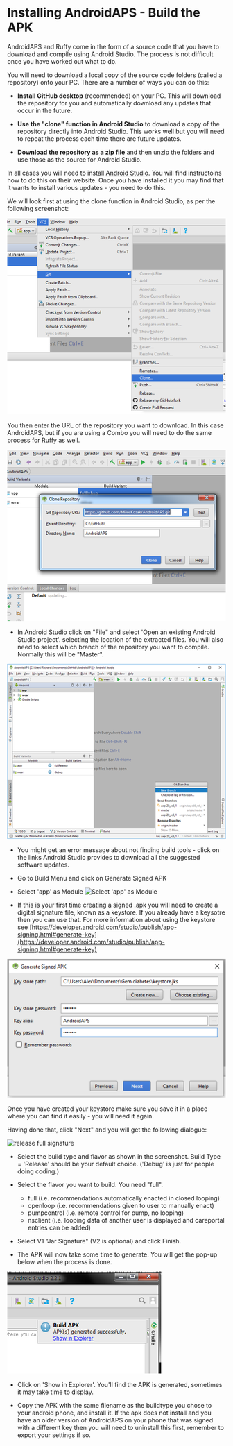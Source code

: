 # Installing AndroidAPS - Build the APK

AndroidAPS and Ruffy come in the form of a source code that you have to download and compile using Android Studio. The process is not difficult once you have worked out what to do.

You will need to download a local copy of the source code folders (called a repository) onto your PC. There are a number of ways you can do this:

* **Install GitHub desktop** (recommended) on your PC. This will download the repository for you and automatically download any updates that occur in the future. 

* **Use the "clone" function in Android Studio** to download a copy of the repository directly into Android Studio. This works well but you will need to repeat the process each time there are future updates.

* **Download the repository as a zip file** and then unzip the folders and use those as the source for Android Studio. 

In all cases you will need to install [Android Studio](https://developer.android.com/studio/install.html). You will find instructoins how to do this on their website. Once you have installed it you may find that it wants to install various updates - you need to do this.

We will look first at using the clone function in Android Studio, as per the following screenshot:

![](../images/Screenshot_git_clone.png)

You then enter the URL of the repository you want to download. In this case AndroidAPS, but if you are using a Combo you will need to do the same process for Ruffy as well.

![](../images/Screenshot_git_clone_2.png)


* In Android Studio click on "File" and select 'Open an existing Android Studio project'. selecting the location of the extracted files. You will also need to select which branch of the repository you want to compile. Normally this will be "Master".

![](../images/androidstudio4.png)

* You might get an error message about not finding build tools - click on the links Android Studio provides to download all the suggested software updates.
 
* Go to Build Menu and click on Generate Signed APK

* Select 'app' as Module
![Select 'app' as Module](https://user-images.githubusercontent.com/9692866/38299495-8885e446-37fa-11e8-9d19-cb05fd1bb506.png)

* If this is your first time creating a signed .apk you will need to create a digital signature file, known as a keystore. If you already have a keysotre then you can use that. For more information about using the keystore see [https://developer.android.com/studio/publish/app-signing.html#generate-key](https://developer.android.com/studio/publish/app-signing.html#generate-key)

![](../images/generate_signed_APK.png)

Once you have created your keystore make sure you save it in a place where you can find it easily - you will need it again.

Having done that, click "Next" and you will get the following dialogue:

![release full signature](https://user-images.githubusercontent.com/9692866/38299493-8838e38a-37fa-11e8-8c28-3fa6071e7a76.png)

* Select the build type and flavor as shown in the screenshot.  Build Type = 'Release' should be your default choice. ('Debug' is just for people doing coding.)
* Select the flavor you want to build. You need "full".


    * full (i.e. recommendations automatically enacted in closed looping)
    * openloop (i.e. recommendations given to user to manually enact)
    * pumpcontrol (i.e. remote control for pump, no looping)
    * nsclient (i.e. looping data of another user is displayed and careportal entries can be added)

*   Select V1 "Jar Signature" (V2 is optional) and click Finish. 

* The APK will now take some time to generate. You will get the pop-up below when the process is done.

![](../images/androidstudio3.png)

* Click on 'Show in Explorer'. You'll find the APK is generated, sometimes it may take time to display.

* Copy the APK with the same filename as the buildtype you chose to your android phone, and install it.  If the apk does not install and you have an older version of AndroidAPS on your phone that was signed with a different key then you will need to uninstall this first, remember to export your settings if so.
